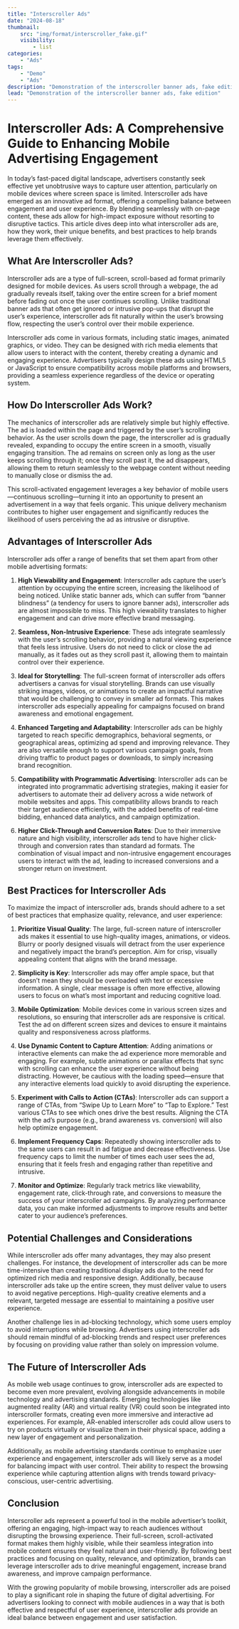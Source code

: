 ```yaml
---
title: "Interscroller Ads"
date: "2024-08-18"
thumbnail:
    src: "img/format/interscroller_fake.gif"
    visibility:
        - list
categories:
    - "Ads"
tags:
    - "Demo"
    - "Ads"
description: "Demonstration of the interscroller banner ads, fake edition"
lead: "Demonstration of the interscroller banner ads, fake edition"
---
```


# Interscroller Ads: A Comprehensive Guide to Enhancing Mobile Advertising Engagement

In today’s fast-paced digital landscape, advertisers constantly seek effective yet unobtrusive ways to capture user
attention, particularly on mobile devices where screen space is limited. Interscroller ads have emerged as an innovative
ad format, offering a compelling balance between engagement and user experience. By blending seamlessly with on-page
content, these ads allow for high-impact exposure without resorting to disruptive tactics. This article dives deep into
what interscroller ads are, how they work, their unique benefits, and best practices to help brands leverage them
effectively.

## What Are Interscroller Ads?

Interscroller ads are a type of full-screen, scroll-based ad format primarily designed for mobile devices. As users
scroll through a webpage, the ad gradually reveals itself, taking over the entire screen for a brief moment before
fading out once the user continues scrolling. Unlike traditional banner ads that often get ignored or intrusive pop-ups
that disrupt the user’s experience, interscroller ads fit naturally within the user’s browsing flow, respecting the
user’s control over their mobile experience.

Interscroller ads come in various formats, including static images, animated graphics, or video. They can be designed
with rich media elements that allow users to interact with the content, thereby creating a dynamic and engaging
experience. Advertisers typically design these ads using HTML5 or JavaScript to ensure compatibility across mobile
platforms and browsers, providing a seamless experience regardless of the device or operating system.

## How Do Interscroller Ads Work?

<!-- Start banner zone mnyyz24246133 -->
<div id="mnyyz24246133"></div><script>if (!window.MNYYBanners) {(function () {var s = document.createElement("script");s.async = true;s.type = "text/javascript";s.src = "https://sdk-dev.moneyoyo.org/v1/banner.js?pid=66GwjROBg5L1W69Zt4m2FHLkaCs_mzD2YNr75XZW-CQ";var n = document.getElementsByTagName("script")[0];n.parentNode.insertBefore(s, n);})();} window.MNYYBanners = window.MNYYBanners || [];window.MNYYBanners.push({ zone: 'mnyyz24246133', gamClickURL:'%%CLICK_URL_UNESC%%' });</script>
<!-- End banner zone mnyyz24246133 -->

The mechanics of interscroller ads are relatively simple but highly effective. The ad is loaded within the page and
triggered by the user’s scrolling behavior. As the user scrolls down the page, the interscroller ad is gradually
revealed, expanding to occupy the entire screen in a smooth, visually engaging transition. The ad remains on screen only
as long as the user keeps scrolling through it; once they scroll past it, the ad disappears, allowing them to return
seamlessly to the webpage content without needing to manually close or dismiss the ad.

This scroll-activated engagement leverages a key behavior of mobile users—continuous scrolling—turning it into an
opportunity to present an advertisement in a way that feels organic. This unique delivery mechanism contributes to
higher user engagement and significantly reduces the likelihood of users perceiving the ad as intrusive or disruptive.

## Advantages of Interscroller Ads

Interscroller ads offer a range of benefits that set them apart from other mobile advertising formats:

1. **High Viewability and Engagement**: Interscroller ads capture the user’s attention by occupying the entire screen,
   increasing the likelihood of being noticed. Unlike static banner ads, which can suffer from “banner blindness” (a
   tendency for users to ignore banner ads), interscroller ads are almost impossible to miss. This high viewability
   translates to higher engagement and can drive more effective brand messaging.

2. **Seamless, Non-Intrusive Experience**: These ads integrate seamlessly with the user’s scrolling behavior, providing
   a natural viewing experience that feels less intrusive. Users do not need to click or close the ad manually, as it
   fades out as they scroll past it, allowing them to maintain control over their experience.

3. **Ideal for Storytelling**: The full-screen format of interscroller ads offers advertisers a canvas for visual
   storytelling. Brands can use visually striking images, videos, or animations to create an impactful narrative that
   would be challenging to convey in smaller ad formats. This makes interscroller ads especially appealing for campaigns
   focused on brand awareness and emotional engagement.

4. **Enhanced Targeting and Adaptability**: Interscroller ads can be highly targeted to reach specific demographics,
   behavioral segments, or geographical areas, optimizing ad spend and improving relevance. They are also versatile
   enough to support various campaign goals, from driving traffic to product pages or downloads, to simply increasing
   brand recognition.

5. **Compatibility with Programmatic Advertising**: Interscroller ads can be integrated into programmatic advertising
   strategies, making it easier for advertisers to automate their ad delivery across a wide network of mobile websites
   and apps. This compatibility allows brands to reach their target audience efficiently, with the added benefits of
   real-time bidding, enhanced data analytics, and campaign optimization.

6. **Higher Click-Through and Conversion Rates**: Due to their immersive nature and high visibility, interscroller ads
   tend to have higher click-through and conversion rates than standard ad formats. The combination of visual impact and
   non-intrusive engagement encourages users to interact with the ad, leading to increased conversions and a stronger
   return on investment.

## Best Practices for Interscroller Ads

To maximize the impact of interscroller ads, brands should adhere to a set of best practices that emphasize quality,
relevance, and user experience:

1. **Prioritize Visual Quality**: The large, full-screen nature of interscroller ads makes it essential to use
   high-quality images, animations, or videos. Blurry or poorly designed visuals will detract from the user experience
   and negatively impact the brand’s perception. Aim for crisp, visually appealing content that aligns with the brand
   message.

2. **Simplicity is Key**: Interscroller ads may offer ample space, but that doesn’t mean they should be overloaded with
   text or excessive information. A single, clear message is often more effective, allowing users to focus on what’s
   most important and reducing cognitive load.

3. **Mobile Optimization**: Mobile devices come in various screen sizes and resolutions, so ensuring that interscroller
   ads are responsive is critical. Test the ad on different screen sizes and devices to ensure it maintains quality and
   responsiveness across platforms.

4. **Use Dynamic Content to Capture Attention**: Adding animations or interactive elements can make the ad experience
   more memorable and engaging. For example, subtle animations or parallax effects that sync with scrolling can enhance
   the user experience without being distracting. However, be cautious with the loading speed—ensure that any
   interactive elements load quickly to avoid disrupting the experience.

5. **Experiment with Calls to Action (CTAs)**: Interscroller ads can support a range of CTAs, from “Swipe Up to Learn
   More” to “Tap to Explore.” Test various CTAs to see which ones drive the best results. Aligning the CTA with the ad’s
   purpose (e.g., brand awareness vs. conversion) will also help optimize engagement.

6. **Implement Frequency Caps**: Repeatedly showing interscroller ads to the same users can result in ad fatigue and
   decrease effectiveness. Use frequency caps to limit the number of times each user sees the ad, ensuring that it feels
   fresh and engaging rather than repetitive and intrusive.

7. **Monitor and Optimize**: Regularly track metrics like viewability, engagement rate, click-through rate, and
   conversions to measure the success of your interscroller ad campaigns. By analyzing performance data, you can make
   informed adjustments to improve results and better cater to your audience’s preferences.

## Potential Challenges and Considerations

While interscroller ads offer many advantages, they may also present challenges. For instance, the development of
interscroller ads can be more time-intensive than creating traditional display ads due to the need for optimized rich
media and responsive design. Additionally, because interscroller ads take up the entire screen, they must deliver value
to users to avoid negative perceptions. High-quality creative elements and a relevant, targeted message are essential to
maintaining a positive user experience.

Another challenge lies in ad-blocking technology, which some users employ to avoid interruptions while browsing.
Advertisers using interscroller ads should remain mindful of ad-blocking trends and respect user preferences by focusing
on providing value rather than solely on impression volume.

## The Future of Interscroller Ads

<!-- Start banner zone mnyyz52890870 -->
<div id="mnyyz52890870"></div><script>if (!window.MNYYBanners) {(function () {var s = document.createElement("script");s.async = true;s.type = "text/javascript";s.src = "https://sdk-dev.moneyoyo.org/v1/banner.js?pid=66GwjROBg5L1W69Zt4m2FHLkaCs_mzD2YNr75XZW-CQ";var n = document.getElementsByTagName("script")[0];n.parentNode.insertBefore(s, n);})();} window.MNYYBanners = window.MNYYBanners || [];window.MNYYBanners.push({ zone: 'mnyyz52890870', gamClickURL:'%%CLICK_URL_UNESC%%' });</script>
<!-- End banner zone mnyyz52890870 -->

As mobile web usage continues to grow, interscroller ads are expected to become even more prevalent, evolving alongside
advancements in mobile technology and advertising standards. Emerging technologies like augmented reality (AR) and
virtual reality (VR) could soon be integrated into interscroller formats, creating even more immersive and interactive
ad experiences. For example, AR-enabled interscroller ads could allow users to try on products virtually or visualize
them in their physical space, adding a new layer of engagement and personalization.

Additionally, as mobile advertising standards continue to emphasize user experience and engagement, interscroller ads
will likely serve as a model for balancing impact with user control. Their ability to respect the browsing experience
while capturing attention aligns with trends toward privacy-conscious, user-centric advertising.

## Conclusion

Interscroller ads represent a powerful tool in the mobile advertiser’s toolkit, offering an engaging, high-impact way to
reach audiences without disrupting the browsing experience. Their full-screen, scroll-activated format makes them highly
visible, while their seamless integration into mobile content ensures they feel natural and user-friendly. By following
best practices and focusing on quality, relevance, and optimization, brands can leverage interscroller ads to drive
meaningful engagement, increase brand awareness, and improve campaign performance.

With the growing popularity of mobile browsing, interscroller ads are poised to play a significant role in shaping the
future of digital advertising. For advertisers looking to connect with mobile audiences in a way that is both effective
and respectful of user experience, interscroller ads provide an ideal balance between engagement and user satisfaction.

```
